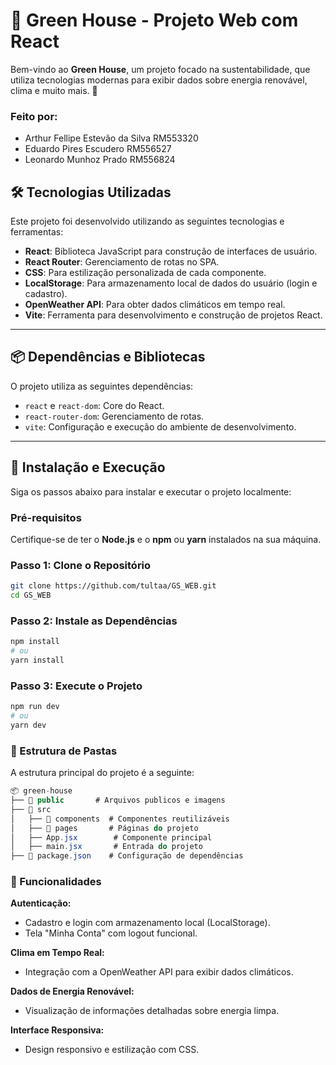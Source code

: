 # 🌿 Green House - Projeto Web com React

Bem-vindo ao **Green House**, um projeto focado na sustentabilidade, que utiliza tecnologias modernas para exibir dados sobre energia renovável, clima e muito mais. 🚀
### Feito por:
- Arthur Fellipe Estevão da Silva RM553320
- Eduardo Pires Escudero RM556527
- Leonardo Munhoz Prado RM556824


## 🛠️ Tecnologias Utilizadas

Este projeto foi desenvolvido utilizando as seguintes tecnologias e ferramentas:

- **React**: Biblioteca JavaScript para construção de interfaces de usuário.
- **React Router**: Gerenciamento de rotas no SPA.
- **CSS**: Para estilização personalizada de cada componente.
- **LocalStorage**: Para armazenamento local de dados do usuário (login e cadastro).
- **OpenWeather API**: Para obter dados climáticos em tempo real.
- **Vite**: Ferramenta para desenvolvimento e construção de projetos React.

---

## 📦 Dependências e Bibliotecas

O projeto utiliza as seguintes dependências:

- `react` e `react-dom`: Core do React.
- `react-router-dom`: Gerenciamento de rotas.
- `vite`: Configuração e execução do ambiente de desenvolvimento.

---

## 🚀 Instalação e Execução

Siga os passos abaixo para instalar e executar o projeto localmente:

### Pré-requisitos

Certifique-se de ter o **Node.js** e o **npm** ou **yarn** instalados na sua máquina.

### Passo 1: Clone o Repositório

```bash
git clone https://github.com/tultaa/GS_WEB.git
cd GS_WEB
```

### Passo 2: Instale as Dependências

```bash
npm install
# ou
yarn install
```

### Passo 3: Execute o Projeto

```bash
npm run dev
# ou
yarn dev
```

### 📂 Estrutura de Pastas
A estrutura principal do projeto é a seguinte:


```csharp
📦 green-house
├── 📂 public       # Arquivos publicos e imagens
├── 📂 src
│   ├── 📂 components  # Componentes reutilizáveis
│   ├── 📂 pages       # Páginas do projeto
│   ├── App.jsx        # Componente principal
│   ├── main.jsx       # Entrada do projeto
├── 📜 package.json    # Configuração de dependências
```


### 🌟 Funcionalidades
**Autenticação:**
- Cadastro e login com armazenamento local (LocalStorage).
- Tela "Minha Conta" com logout funcional.
  
**Clima em Tempo Real:**
- Integração com a OpenWeather API para exibir dados climáticos.

**Dados de Energia Renovável:**
- Visualização de informações detalhadas sobre energia limpa.

**Interface Responsiva:**
- Design responsivo e estilização com CSS.
